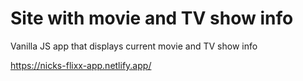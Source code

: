 # Site with movie and TV show info

Vanilla JS app that displays current movie and TV show info

https://nicks-flixx-app.netlify.app/
